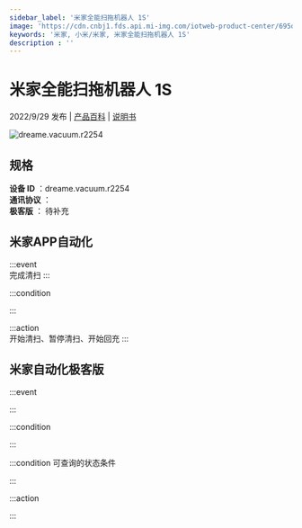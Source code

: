 ```yaml
---
sidebar_label: '米家全能扫拖机器人 1S'
image: 'https://cdn.cnbj1.fds.api.mi-img.com/iotweb-product-center/695df0b1ba772c8d8d38860474c156f1_1663559669654.png?GalaxyAccessKeyId=AKVGLQWBOVIRQ3XLEW&Expires=9223372036854775807&Signature=NUSMch22U2Qdz5EefsmBfu18t7Q='
keywords: '米家, 小米/米家, 米家全能扫拖机器人 1S'
description : ''
---
```

# 米家全能扫拖机器人 1S

2022/9/29 发布 | [产品百科](https://home.mi.com/webapp/content/baike/product/index.html?model=dreame.vacuum.r2254/) | [说明书](https://home.mi.com/views/introduction.html?model=dreame.vacuum.r2254&region=cn)

![dreame.vacuum.r2254](https://cdn.cnbj1.fds.api.mi-img.com/iotweb-product-center/695df0b1ba772c8d8d38860474c156f1_1663559669654.png?GalaxyAccessKeyId=AKVGLQWBOVIRQ3XLEW&Expires=9223372036854775807&Signature=NUSMch22U2Qdz5EefsmBfu18t7Q=)

## 规格  
> 
**设备 ID** ：dreame.vacuum.r2254  
**通讯协议** ：  
**极客版**  ： 待补充 


## 米家APP自动化  

:::event  
完成清扫
:::

:::condition  

:::

:::action   
开始清扫、暂停清扫、开始回充
:::

## 米家自动化极客版  

:::event  

:::

:::condition  

:::

:::condition 可查询的状态条件  

:::

:::action  

:::

        
